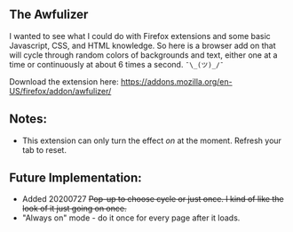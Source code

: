 The Awfulizer
---

I wanted to see what I could do with Firefox extensions and some basic Javascript, CSS, and HTML knowledge. So here is a browser add on that will cycle through random colors of backgrounds and text, either one at a time or continuously at about 6 times a second. `¯\_(ツ)_/¯`

Download the extension here: <https://addons.mozilla.org/en-US/firefox/addon/awfulizer/>

## Notes:

* This extension can only turn the effect _on_ at the moment. Refresh your tab to reset.

## Future Implementation:

* Added 20200727 ~~Pop-up to choose cycle or just once. I kind of like the look of it just going on once.~~
* "Always on" mode - do it once for every page after it loads.